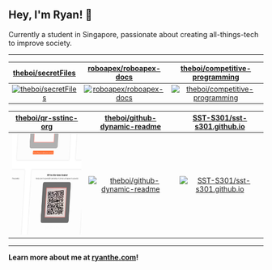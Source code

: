 ## Hey, I'm Ryan! 👋

Currently a student in Singapore, passionate about creating all-things-tech to improve society.

---

| [theboi/secretFiles](https://github.com/theboi/secretFiles) | [roboapex/roboapex-docs](https://github.com/roboapex/roboapex-docs) | [theboi/competitive-programming](https://github.com/theboi/competitive-programming) |
| :-: | :-: | :-: |
| <a href="https://github.com/theboi/secretFiles"><img src="https://github.com/theboi/theboi/raw/main/DISPLAY.jpg" alt="theboi/secretFiles" title="theboi/secretFiles" width="200" height="200"></a> | <a href="https://github.com/roboapex/roboapex-docs"><img src="https://github.com/theboi/theboi/raw/main/DISPLAY.jpg" alt="roboapex/roboapex-docs" title="roboapex/roboapex-docs" width="200" height="200"></a> | <a href="https://github.com/theboi/competitive-programming"><img src="https://github.com/theboi/theboi/raw/main/DISPLAY.jpg" alt="theboi/competitive-programming" title="theboi/competitive-programming" width="200" height="200"></a> |

| [theboi/qr-sstinc-org](https://github.com/theboi/qr-sstinc-org) | [theboi/github-dynamic-readme](https://github.com/theboi/github-dynamic-readme) | [SST-S301/sst-s301.github.io](https://github.com/SST-S301/sst-s301.github.io) |
| :-: | :-: | :-: |
| <a href="https://github.com/theboi/qr-sstinc-org"><img src="https://github.com/theboi/qr-sstinc-org/raw/main/DISPLAY.jpg" alt="theboi/qr-sstinc-org" title="theboi/qr-sstinc-org" width="200" height="200"></a> | <a href="https://github.com/theboi/github-dynamic-readme"><img src="https://github.com/theboi/theboi/raw/main/DISPLAY.jpg" alt="theboi/github-dynamic-readme" title="theboi/github-dynamic-readme" width="200" height="200"></a> | <a href="https://github.com/SST-S301/sst-s301.github.io"><img src="https://github.com/theboi/theboi/raw/main/DISPLAY.jpg" alt="SST-S301/sst-s301.github.io" title="SST-S301/sst-s301.github.io" width="200" height="200"></a> |



---

**Learn more about me at [ryanthe.com](https://www.ryanthe.com)!**